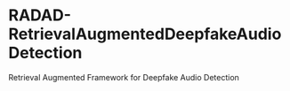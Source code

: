 # RADAD-RetrievalAugmentedDeepfakeAudioDetection
Retrieval Augmented Framework for Deepfake Audio Detection

